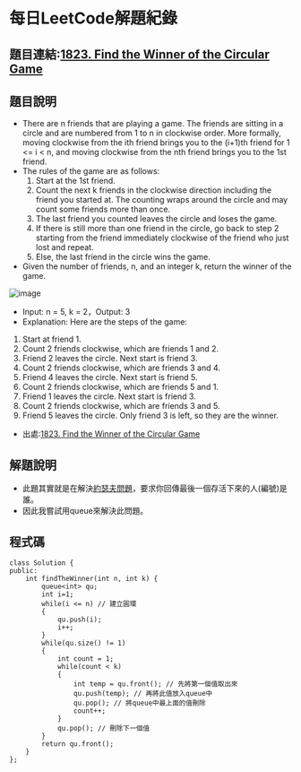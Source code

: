 # 每日LeetCode解題紀錄
## 題目連結:[1823. Find the Winner of the Circular Game](https://leetcode.com/problems/find-the-winner-of-the-circular-game/submissions/1313454097/?envType=daily-question&envId=2024-07-08)
## 題目說明
- There are n friends that are playing a game. The friends are sitting in a circle and are numbered from 1 to n in clockwise order. More formally, moving clockwise from the ith friend brings you to the (i+1)th friend for 1 <= i < n, and moving clockwise from the nth friend brings you to the 1st friend.
- The rules of the game are as follows:
    1. Start at the 1st friend.
    2. Count the next k friends in the clockwise direction including the friend you started at. The counting wraps around the circle and may count some friends more than once.
    3. The last friend you counted leaves the circle and loses the game.
    4. If there is still more than one friend in the circle, go back to step 2 starting from the friend immediately clockwise of the friend who just lost and repeat.
    5. Else, the last friend in the circle wins the game.
- Given the number of friends, n, and an integer k, return the winner of the game.

![image](https://hackmd.io/_uploads/Bk95NCuPR.png)
- Input: n = 5, k = 2，Output: 3
- Explanation: Here are the steps of the game:
1) Start at friend 1.
2) Count 2 friends clockwise, which are friends 1 and 2.
3) Friend 2 leaves the circle. Next start is friend 3.
4) Count 2 friends clockwise, which are friends 3 and 4.
5) Friend 4 leaves the circle. Next start is friend 5.
6) Count 2 friends clockwise, which are friends 5 and 1.
7) Friend 1 leaves the circle. Next start is friend 3.
8) Count 2 friends clockwise, which are friends 3 and 5.
9) Friend 5 leaves the circle. Only friend 3 is left, so they are the winner.
- 出處:[1823. Find the Winner of the Circular Game](https://leetcode.com/problems/find-the-winner-of-the-circular-game/submissions/1313454097/?envType=daily-question&envId=2024-07-08)
## 解題說明
- 此題其實就是在解決[約瑟夫問題](https://en.wikipedia.org/wiki/Josephus_problem)，要求你回傳最後一個存活下來的人(編號)是誰。
- 因此我嘗試用queue來解決此問題。
## 程式碼
```
class Solution {
public:
    int findTheWinner(int n, int k) {
        queue<int> qu;
        int i=1;
        while(i <= n) // 建立圓環
        {
            qu.push(i);
            i++;
        }
        while(qu.size() != 1)
        {
            int count = 1;
            while(count < k)
            {
                int temp = qu.front(); // 先將第一個值取出來
                qu.push(temp); // 再將此值放入queue中
                qu.pop(); // 將queue中最上面的值刪除
                count++;
            }
            qu.pop(); // 刪除下一個值
        }
        return qu.front();
    }
};
```